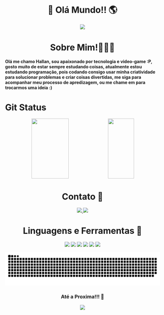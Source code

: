 <h1 align="middle">🚀 Olá Mundo!! 🌎</h1> 
<div align="middle"> 
  <img src = "https://media.giphy.com/media/ASd0Ukj0y3qMM/giphy.gif"/> 
</div>
<h1 align="middle"> Sobre Mim!🧑🏻‍💻</h1>
<h4> Olá me chamo Hallan, sou apaixonado por tecnologia e video-game :P, gosto muito de estar sempre estudando coisas, atualmente estou estudando programação, pois codando consigo usar minha criatividade para solucionar problemas e criar coisas divertidas, me siga para acompanhar meu processo de apredizagem, ou me chame em para trocarmos uma ideia  :) </h4>
<h1>Git Status </h1>
<div align="center">  
  <img width="49%" height="195px" src="https://github-readme-stats.vercel.app/api?username=HallanBre&show_icons=true&count_private=true&hide_border=true&title_color=8A2BE2&icon_color=4B0082&text_color=48D1CC&bg_color=0d1117" /> 
  <img width="41%" height="195px" src="https://github-readme-stats.vercel.app/api/top-langs/?username=HallanBre&layout=compact&hide_border=true&title_color=8A2BE2&text_color=48D1CC&bg_color=0d1117" />

</div>

<h1 align="middle">Contato 📧</h1>
<div align="middle">
  <a href = https://www.linkedin.com/in/hallan-bressan-de-andrade-a064a922b/ > 
    <img src="https://cdn.jsdelivr.net/gh/devicons/devicon/icons/linkedin/linkedin-original.svg" heigh = 50px width =50px />
  </a>
  <a href = mailto:halllanbandrad@gmail.com>
     <img src="https://upload.wikimedia.org/wikipedia/commons/thumb/7/7e/Gmail_icon_%282020%29.svg/2560px-Gmail_icon_%282020%29.svg.png" heigh = 60px width =60px/>
  </a>
</div>
<h1 align="middle"> Linguagens e Ferramentas 🔧</h1>
<div align="middle"> 
  <img src="https://cdn.jsdelivr.net/gh/devicons/devicon/icons/java/java-original.svg" heigh = 50px width =50px />  
  <img src="https://cdn.jsdelivr.net/gh/devicons/devicon/icons/spring/spring-original.svg" heigh = 50px width =50px />
  <img src="https://cdn.jsdelivr.net/gh/devicons/devicon/icons/html5/html5-original.svg" heigh = 50px width =50px />
  <img src="https://cdn.jsdelivr.net/gh/devicons/devicon/icons/css3/css3-original.svg"  heigh = 50px width =50px  />
  <img src="https://cdn.jsdelivr.net/gh/devicons/devicon/icons/postgresql/postgresql-original.svg" heigh = 50px width =50px />
  <img src="https://cdn.jsdelivr.net/gh/devicons/devicon/icons/github/github-original.svg" heigh = 50px width =50px />  
</div>

![Snake animation](https://github.com/HallanBre/HallanBre/blob/output/github-contribution-grid-snake.svg)

<h3 align="middle">Até a Proxima!!! 👋</h3>
<div align = "middle"> 
  <img src="https://media.giphy.com/media/oXnN2TNSgfJQI/giphy.gif">
</div>

          
